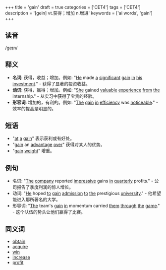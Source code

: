 +++
title = 'gain'
draft = true
categories = ['CET4']
tags = ['CET4']
description = '[gein] vt.获得；增加 n.增进'
keywords = ['ai words', 'gain']
+++

## 读音
/ɡeɪn/

## 释义
- **名词**: 获得，收益；增加。例如: "[He](/post/he/) made [a](/post/a/) [significant](/post/significant/) [gain](/post/gain/) [in](/post/in/) [his](/post/his/) [investment](/post/investment/)." - 获得了显著的投资收益。
- **动词**: 获得，赢得；增加。例如: "[She](/post/she/) gained [valuable](/post/valuable/) [experience](/post/experience/) [from](/post/from/) [the](/post/the/) internship." - 从实习中获得了宝贵的经验。
- **形容词**: 增加的，有利的。例如: "[The](/post/the/) [gain](/post/gain/) [in](/post/in/) [efficiency](/post/efficiency/) was [noticeable](/post/noticeable/)." - 效率的提高是明显的。

## 短语
- "[at](/post/at/) [a](/post/a/) [gain](/post/gain/)" 表示获利或有好处。
- "[gain](/post/gain/) an [advantage](/post/advantage/) [over](/post/over/)" 获得对某人的优势。
- "[gain](/post/gain/) [weight](/post/weight/)" 增重。

## 例句
- 名词: "[The](/post/the/) [company](/post/company/) reported [impressive](/post/impressive/) gains [in](/post/in/) [quarterly](/post/quarterly/) profits." - 公司报告了季度利润的惊人增长。
- 动词: "[He](/post/he/) hoped [to](/post/to/) [gain](/post/gain/) [admission](/post/admission/) [to](/post/to/) [the](/post/the/) prestigious [university](/post/university/)." - 他希望能进入那所著名的大学。
- 形容词: "[The](/post/the/) team's [gain](/post/gain/) [in](/post/in/) momentum carried [them](/post/them/) [through](/post/through/) [the](/post/the/) [game](/post/game/)." - 这个队伍的势头让他们赢得了比赛。

## 同义词
- [obtain](/post/obtain/)
- [acquire](/post/acquire/)
- [win](/post/win/)
- [increase](/post/increase/)
- [profit](/post/profit/)
